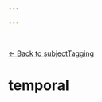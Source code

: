 ```yaml
---

---
```


<br>

[← Back to subjectTagging](./subjectTagging.html)

# temporal

<template>
   <table v-if="this.subjectTagging.temporal" id ="property-table">
     <p class="larger-text">{{this.subjectTagging.temporal.description}}</p>
  <tr>
    <th>Property</th>
    <th>Expected Type</th>
    <th>Required</th>
    <th>Description</th>
  </tr>
  <tr v-for="item, index in this.subjectTagging.temporal.properties" :key="index">
    <td><a :href="index + '.html'" >{{index}}</a></td>
    <td>{{item.type}}</td>
    <td id="required">{{checkRequired(index, schema.subjectTagging.properties.temporal.required)}}</td>
    <td>{{item.description}}</td>
  </tr>
</table> 
</template>

<script>
import axios from 'axios'


export default {

    data() {
        return {
          schema: [],
          coreCitation: [],
          dataEndpoints: [],
          subjectTagging: [],
          dataBiography: [],
          resourceConstellation: [],
          dataLifecycle: []
        }
    },
    methods: {
        whatsUp(){
          console.log(this.subjectTagging)
        },
        checkRequired(evaluatedItem, requiredFieldsList){
            if (requiredFieldsList.includes(evaluatedItem)){
                return 'x'
            } else {
                return ''
            }
        }
    },
    computed: {
        data() {
            return this.$page.frontmatter
        }
    },
    created() {
        //returns a promise
        axios.get("https://raw.githubusercontent.com/nblmc/Data-Context/master/schema.json")
            .then(response => {
                this.schema = response.data.properties
                this.coreCitation = response.data.properties.coreCitation.properties
                this.dataEndpoints = response.data.properties.dataEndpoints
                this.subjectTagging = response.data.properties.subjectTagging.properties
                this.dataBiography = response.data.properties.dataBiography.properties
                this.resourceConstellation = response.data.properties.resourceConstellation.properties
                this.dataLifecycle = response.data.properties.dataLifecycle.properties
            }).catch(err => {
                console.log(err)
            })
    }
}
</script>

<style lang="stylus">

table#property-table
  width:100%

p.larger-text
  font-size 120%

td#required
  text-align center

</style>

